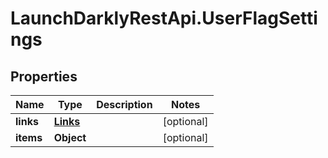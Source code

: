 # LaunchDarklyRestApi.UserFlagSettings

## Properties
Name | Type | Description | Notes
------------ | ------------- | ------------- | -------------
**links** | [**Links**](Links.md) |  | [optional] 
**items** | **Object** |  | [optional] 


